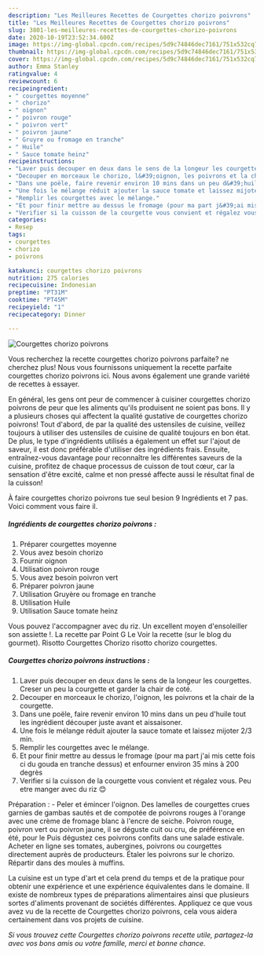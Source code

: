 ```yaml
---
description: "Les Meilleures Recettes de Courgettes chorizo poivrons"
title: "Les Meilleures Recettes de Courgettes chorizo poivrons"
slug: 3801-les-meilleures-recettes-de-courgettes-chorizo-poivrons
date: 2020-10-19T23:52:34.600Z
image: https://img-global.cpcdn.com/recipes/5d9c74846dec7161/751x532cq70/courgettes-chorizo-poivrons-photo-principale-de-la-recette.jpg
thumbnail: https://img-global.cpcdn.com/recipes/5d9c74846dec7161/751x532cq70/courgettes-chorizo-poivrons-photo-principale-de-la-recette.jpg
cover: https://img-global.cpcdn.com/recipes/5d9c74846dec7161/751x532cq70/courgettes-chorizo-poivrons-photo-principale-de-la-recette.jpg
author: Emma Stanley
ratingvalue: 4
reviewcount: 6
recipeingredient:
- " courgettes moyenne"
- " chorizo"
- " oignon"
- " poivron rouge"
- " poivron vert"
- " poivron jaune"
- " Gruyre ou fromage en tranche"
- " Huile"
- " Sauce tomate heinz"
recipeinstructions:
- "Laver puis decouper en deux dans le sens de la longeur les courgettes. Creser un peu la courgette et garder la chair de coté."
- "Decouper en morceaux le chorizo, l&#39;oignon, les poivrons et la chair de la courgette."
- "Dans une poële, faire revenir environ 10 mins dans un peu d&#39;huile tout les ingrédient découper juste avant et aissaisoner."
- "Une fois le mélange réduit ajouter la sauce tomate et laissez mijoter 2/3 min."
- "Remplir les courgettes avec le mélange."
- "Et pour finir mettre au dessus le fromage (pour ma part j&#39;ai mis cette fois ci du gouda en tranche dessus) et enfourner environ 35 mins à 200 degrès"
- "Verifier si la cuisson de la courgette vous convient et régalez vous. Peu etre manger avec du riz 😊"
categories:
- Resep
tags:
- courgettes
- chorizo
- poivrons

katakunci: courgettes chorizo poivrons 
nutrition: 275 calories
recipecuisine: Indonesian
preptime: "PT31M"
cooktime: "PT45M"
recipeyield: "1"
recipecategory: Dinner

---
```



![Courgettes chorizo poivrons](https://img-global.cpcdn.com/recipes/5d9c74846dec7161/751x532cq70/courgettes-chorizo-poivrons-photo-principale-de-la-recette.jpg)

Vous recherchez la recette courgettes chorizo poivrons parfaite? ne cherchez plus! Nous vous fournissons uniquement la recette parfaite courgettes chorizo poivrons ici. Nous avons également une grande variété de recettes à essayer.

En général, les gens ont peur de commencer à cuisiner courgettes chorizo poivrons de peur que les aliments qu'ils produisent ne soient pas bons. Il y a plusieurs choses qui affectent la qualité gustative de courgettes chorizo poivrons! Tout d'abord, de par la qualité des ustensiles de cuisine, veillez toujours à utiliser des ustensiles de cuisine de qualité toujours en bon état. De plus, le type d'ingrédients utilisés a également un effet sur l'ajout de saveur, il est donc préférable d'utiliser des ingrédients frais. Ensuite, entraînez-vous davantage pour reconnaître les différentes saveurs de la cuisine, profitez de chaque processus de cuisson de tout cœur, car la sensation d'être excité, calme et non pressé affecte aussi le résultat final de la cuisson!

<!--inarticleads1-->

À faire courgettes chorizo poivrons tue seul besion 9 Ingrédients et 7 pas. Voici comment vous faire il.

##### Ingrédients de courgettes chorizo poivrons :

1. Préparer  courgettes moyenne
1. Vous avez besoin  chorizo
1. Fournir  oignon
1. Utilisation  poivron rouge
1. Vous avez besoin  poivron vert
1. Préparer  poivron jaune
1. Utilisation  Gruyère ou fromage en tranche
1. Utilisation  Huile
1. Utilisation  Sauce tomate heinz


Vous pouvez l&#39;accompagner avec du riz. Un excellent moyen d&#39;ensoleiller son assiette !. La recette par Point G Le Voir la recette (sur le blog du gourmet). Risotto Courgettes Chorizo risotto chorizo courgettes. 

<!--inarticleads2-->

##### Courgettes chorizo poivrons instructions :

1. Laver puis decouper en deux dans le sens de la longeur les courgettes. Creser un peu la courgette et garder la chair de coté.
1. Decouper en morceaux le chorizo, l&#39;oignon, les poivrons et la chair de la courgette.
1. Dans une poële, faire revenir environ 10 mins dans un peu d&#39;huile tout les ingrédient découper juste avant et aissaisoner.
1. Une fois le mélange réduit ajouter la sauce tomate et laissez mijoter 2/3 min.
1. Remplir les courgettes avec le mélange.
1. Et pour finir mettre au dessus le fromage (pour ma part j&#39;ai mis cette fois ci du gouda en tranche dessus) et enfourner environ 35 mins à 200 degrès
1. Verifier si la cuisson de la courgette vous convient et régalez vous. Peu etre manger avec du riz 😊


Préparation : - Peler et émincer l&#39;oignon. Des lamelles de courgettes crues garnies de gambas sautés et de compotée de poivrons rouges à l&#39;orange avec une crème de fromage blanc à l&#39;encre de seiche. Poivron rouge, poivron vert ou poivron jaune, il se déguste cuit ou cru, de préférence en été, pour le Puis dégustez ces poivrons confits dans une salade estivale. Acheter en ligne ses tomates, aubergines, poivrons ou courgettes directement auprès de producteurs. Étaler les poivrons sur le chorizo. Répartir dans des moules à muffins. 

<!--inarticleads1-->

<p>
La cuisine est un type d'art et cela prend du temps et de la pratique pour obtenir une expérience et une expérience équivalentes dans le domaine. Il existe de nombreux types de préparations alimentaires ainsi que plusieurs sortes d'aliments provenant de sociétés différentes. Appliquez ce que vous avez vu de la recette de Courgettes chorizo poivrons, cela vous aidera certainement dans vos projets de cuisine.
</p>

<p>
<i>Si vous trouvez cette Courgettes chorizo poivrons recette utile, partagez-la avec vos bons amis ou votre famille, merci et bonne chance.</i>
</p>
